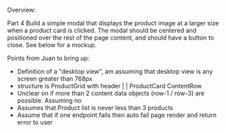 Overview:

Part 4
Build a simple modal that displays the product image at a larger size when a product card is clicked. The modal
should be centered and positioned over the rest of the page content, and should have a button to close. See
below for a mockup.

Points from Juan to bring up:
- Definition of a "desktop view", am assuming that desktop view is any screen greater than 768px
- structure is ProductGrid with header
                |        |
          ProductCard ContentRow
- Unclear on if more than 2 content data objects (row-1 / row-3) are possible. Assuming no 
- Assumes that Product list is never less than 3 products
- Assume that if one endpoint fails then auto fail page render and return error to user